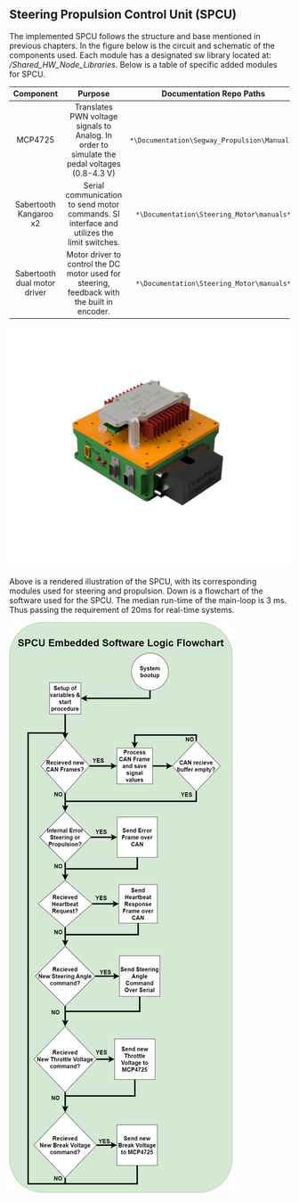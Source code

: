 ## Steering Propulsion Control Unit (SPCU) <a name="SPCU"></a>

The implemented SPCU follows the structure and base mentioned in previous chapters. In the figure below is the circuit and schematic of the components used. Each module has a designated sw library located at: */Shared_HW_Node_Libraries*. Below is a table of specific added modules for SPCU.

|        **Component**         |                                          **Purpose**                                          |         **Documentation Repo Paths**         |
| :--------------------------: | :-------------------------------------------------------------------------------------------: | :------------------------------------------: |
|           MCP4725            | Translates PWN voltage signals to Analog. In order to simulate the pedal voltages (0.8-4.3 V) | `*\Documentation\Segway_Propulsion\Manuals*` |
|    Sabertooth Kangaroo x2    |  Serial communication to send motor commands. SI interface and utilizes the limit switches.   |  `*\Documentation\Steering_Motor\manuals*`   |
| Sabertooth dual motor driver |  Motor driver to control the DC motor used for steering, feedback with the built in encoder.  |  `*\Documentation\Steering_Motor\manuals*`   |

![Resources/SPCU.PNG](Resources/SPCU.PNG)

Above is a rendered illustration of the SPCU, with its corresponding modules used for steering and propulsion. Down is a flowchart of the software used for the SPCU. The median run-time of the main-loop is 3 ms. Thus passing the requirement of 20ms for real-time systems.

![Images/SPCU_software_flowchart.png](Resources/SPCU_software_flowchart.png)
